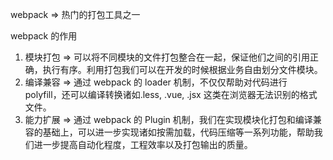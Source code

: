 webpack => 热门的打包工具之一

webpack 的作用

1. 模块打包 => 可以将不同模块的文件打包整合在一起，保证他们之间的引用正确，执行有序。利用打包我们可以在开发的时候根据业务自由划分文件模块。
2. 编译兼容 => 通过 webpack 的 loader 机制，不仅仅帮助对代码进行 polyfill，还可以编译转换诸如.less, .vue, .jsx 这类在浏览器无法识别的格式文件。
3. 能力扩展 => 通过 webpack 的 Plugin 机制，我们在实现模块化打包和编译兼容的基础上，可以进一步实现诸如按需加载，代码压缩等一系列功能，帮助我们进一步提高自动化程度，工程效率以及打包输出的质量。
